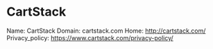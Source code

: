 
# CartStack

Name: CartStack
Domain: cartstack.com
Home: http://cartstack.com/
Privacy_policy: https://www.cartstack.com/privacy-policy/
